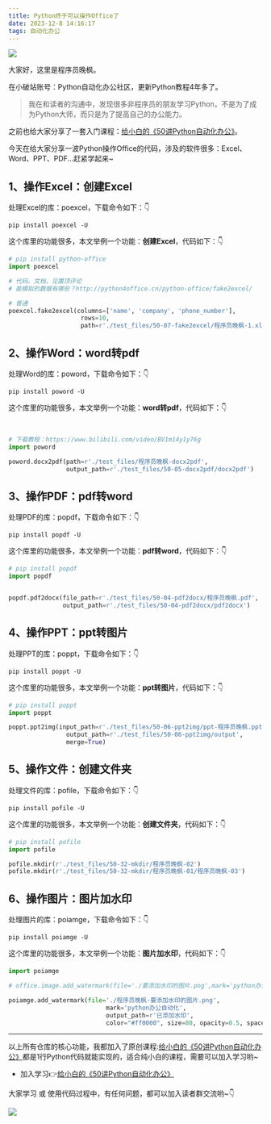 ```yaml
---
title: Python终于可以操作Office了
date: 2023-12-8 14:16:17
tags: 自动化办公
---
```


![](https://article-1300615378.cos.ap-nanjing.myqcloud.com/python-office/1209-py-office/cover.jpg)

大家好，这里是程序员晚枫。

在小破站账号：Python自动化办公社区，更新Python教程4年多了。

> 我在和读者的沟通中，发现很多非程序员的朋友学习Python，不是为了成为Python大师，而只是为了提高自己的办公能力。

之前也给大家分享了一套入门课程：[给小白的《50讲Python自动化办公》](https://www.python-office.com/course/50-python-office.html)。

今天在给大家分享一波Python操作Office的代码，涉及的软件很多：Excel、Word、PPT、PDF...赶紧学起来~

## 1、操作Excel：创建Excel

处理Excel的库：poexcel，下载命令如下：👇

```shell
pip install poexcel -U
```

这个库里的功能很多，本文举例一个功能：**创建Excel**，代码如下：👇

```python
# pip install python-office
import poexcel

# 代码、文档，见置顶评论
# 能模拟的数据有哪些？http://python4office.cn/python-office/fake2excel/

# 普通
poexcel.fake2excel(columns=['name', 'company', 'phone_number'],
                    rows=10,
                    path=r'./test_files/50-07-fake2excel/程序员晚枫-1.xlsx')
```

## 2、操作Word：word转pdf


处理Word的库：poword，下载命令如下：👇

```shell
pip install poword -U
```

这个库里的功能很多，本文举例一个功能：**word转pdf**，代码如下：👇

```python


# 下载教程：https://www.bilibili.com/video/BV1m14y1y76g
import poword

poword.docx2pdf(path=r'./test_files/程序员晚枫-docx2pdf',
                output_path=r'./test_files/50-05-docx2pdf/docx2pdf')
```

## 3、操作PDF：pdf转word
处理PDF的库：popdf，下载命令如下：👇

```shell
pip install popdf -U
```

这个库里的功能很多，本文举例一个功能：**pdf转word**，代码如下：👇

```python
# pip install popdf
import popdf


popdf.pdf2docx(file_path=r'./test_files/50-04-pdf2docx/程序员晚枫.pdf',
               output_path=r'./test_files/50-04-pdf2docx/pdf2docx')


```

## 4、操作PPT：ppt转图片

处理PPT的库：poppt，下载命令如下：👇

```shell
pip install poppt -U
```

这个库里的功能很多，本文举例一个功能：**ppt转图片**，代码如下：👇

```python
# pip install poppt
import poppt

poppt.ppt2img(input_path=r'./test_files/50-06-ppt2img/ppt-程序员晚枫.pptx',
                output_path=r'./test_files/50-06-ppt2img/output',
                merge=True)


```

## 5、操作文件：创建文件夹

处理文件的库：pofile，下载命令如下：👇

```shell
pip install pofile -U
```

这个库里的功能很多，本文举例一个功能：**创建文件夹**，代码如下：👇

```python
# pip install pofile
import pofile

pofile.mkdir(r'./test_files/50-32-mkdir/程序员晚枫-02')
pofile.mkdir(r'./test_files/50-32-mkdir/程序员晚枫-01/程序员晚枫-03')

```

## 6、操作图片：图片加水印

处理图片的库：poiamge，下载命令如下：👇

```shell
pip install poiamge -U
```

这个库里的功能很多，本文举例一个功能：**图片加水印**，代码如下：👇

```python
import poiamge

# office.image.add_watermark(file='./要添加水印的图片.png',mark='python办公自动化',output_path=r'已添加水印',opacity=0.2)

poiamge.add_watermark(file='./程序员晚枫-要添加水印的图片.png',
                           mark='python办公自动化',
                           output_path=r'已添加水印',
                           color="#ff0000", size=80, opacity=0.5, space=600, angle=30)
```

----

以上所有仓库的核心功能，我都加入了原创课程:[给小白的《50讲Python自动化办公》](https://www.python-office.com/course/50-python-office.html)都是1行Python代码就能实现的，适合纯小白的课程，需要可以加入学习哟~

- 加入学习👉[给小白的《50讲Python自动化办公》](https://www.python-office.com/course/50-python-office.html)

大家学习 或 使用代码过程中，有任何问题，都可以加入读者群交流哟~👇


![](https://python-office-1300615378.cos.ap-chongqing.myqcloud.com/group/0816.jpg)

